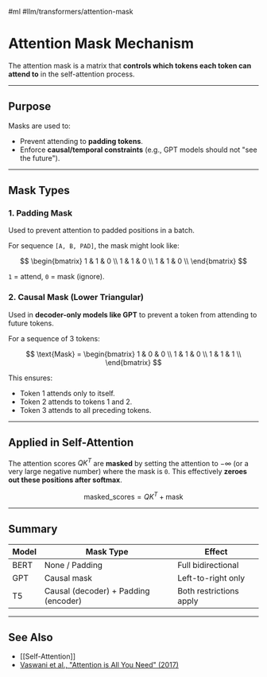 #ml #llm/transformers/attention-mask 
# Attention Mask Mechanism

The attention mask is a matrix that **controls which tokens each token can attend to** in the self-attention process.

---
## Purpose

Masks are used to:
- Prevent attending to **padding tokens**.
- Enforce **causal/temporal constraints** (e.g., GPT models should not "see the future").

---
## Mask Types

### 1. **Padding Mask**
Used to prevent attention to padded positions in a batch.

For sequence `[A, B, PAD]`, the mask might look like:

$$
\begin{bmatrix}
1 & 1 & 0 \\
1 & 1 & 0 \\
1 & 1 & 0 \\
\end{bmatrix}
$$

`1` = attend, `0` = mask (ignore).

### 2. **Causal Mask (Lower Triangular)**
Used in **decoder-only models like GPT** to prevent a token from attending to future tokens.

For a sequence of 3 tokens:

$$
\text{Mask} =
\begin{bmatrix}
1 & 0 & 0 \\
1 & 1 & 0 \\
1 & 1 & 1 \\
\end{bmatrix}
$$

This ensures:
- Token 1 attends only to itself.
- Token 2 attends to tokens 1 and 2.
- Token 3 attends to all preceding tokens.

---
## Applied in Self-Attention

The attention scores $QK^T$ are **masked** by setting the attention to $-\infty$ (or a very large negative number) where the mask is `0`. This effectively **zeroes out these positions after softmax**.

$$
\text{masked\_scores} = QK^T + \text{mask}
$$

---
## Summary

| Model | Mask Type                            | Effect                  |
| ----- | ------------------------------------ | ----------------------- |
| BERT  | None / Padding                       | Full bidirectional      |
| GPT   | Causal mask                          | Left-to-right only      |
| T5    | Causal (decoder) + Padding (encoder) | Both restrictions apply |

---
## See Also
- [[Self-Attention]]
- [Vaswani et al., "Attention is All You Need" (2017)](https://arxiv.org/pdf/1706.03762)
